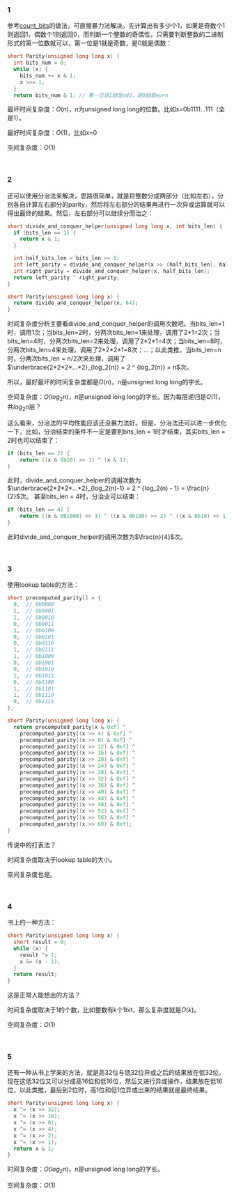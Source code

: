 ### 1
参考[count_bits](count_bits.md/#1)的做法，可直接暴力法解决。先计算出有多少个1，如果是奇数个1则返回1，偶数个1则返回0，而判断一个整数的奇偶性，只需要判断整数的二进制形式的第一位数就可以，第一位是1就是奇数，是0就是偶数：
```c++
short Parity(unsigned long long x) {
  int bits_num = 0;
  while (x) {
    bits_num += x & 1;
    x >>= 1;
  }
  return bits_num & 1; // 第一位是1就是odd，是0就是even
```
最坏时间复杂度：$O(n)$，$n$为unsigned long long的位数。比如x=0b1111...111（全是1）。

最好时间复杂度：$O(1)$，比如x=0

空间复杂度：$O(1)$

<br>

### 2
还可以使用分治法来解决，思路很简单，就是将整数分成两部分（比如左右），分别各自计算左右部分的parity，然后将左右部分的结果再进行一次异或运算就可以得出最终的结果。然后，左右部分可以继续分而治之：
```c++
short divide_and_conquer_helper(unsigned long long x, int bits_len) {
  if (bits_len == 1) {
    return x & 1;
  }

  int half_bits_len = bits_len >> 1;
  int left_parity = divide_and_conquer_helper(x >> (half_bits_len), half_bits_len);
  int right_parity = divide_and_conquer_helper(x, half_bits_len);
  return left_parity ^ right_parity;
}

short Parity(unsigned long long x) {
  return divide_and_conquer_helper(x, 64);
}
```
时间复杂度分析主要看divide_and_conquer_helper的调用次数吧。当bits_len=1时，调用1次；当bits_len=2时，分两次bits_len=1来处理，调用了2\*1=2次；当bits_len=4时，分两次bits_len=2来处理，调用了2\*2\*1=4次；当bits_len=8时，分两次bits_len=4来处理，调用了2\*2\*2\*1=8次；...；以此类推，当bits_len=n时，分两次bits_len = n/2次来处理，调用了$\underbrace{2*2*2*...*2}_{log_2(n)} = 2 ^ {log_2(n)} = n$次。

所以，最好最坏的时间复杂度都是$O(n)$，$n$是unsigned long long的字长。

空间复杂度：$O(log_2n)$，$n$是unsigned long long的字长。因为每层递归是$O(1)$，共$log_2n$层？

这么看来，分治法的平均性能应该还没暴力法好。但是，分治法还可以进一步优化一下，比如，分治结束的条件不一定是要到bits_len = 1时才结束，其实bits_len = 2时也可以结束了：
```c++
if (bits_len == 2) {
    return ((x & 0b10) >> 1) ^ (x & 1);
}
```
此时，divide_and_conquer_helper的调用次数为$\underbrace{2*2*2*...*2}_{log_2(n)-1} = 2 ^ {log_2(n) - 1} = \frac{n}{2}$次。
甚至bits_len = 4时，分治业可以结束：
```c++
if (bits_len == 4) {
    return ((x & 0b1000) >> 3) ^ ((x & 0b100) >> 2) ^ ((x & 0b10) >> 1) ^ (x & 1);
}
```
此时divide_and_conquer_helper的调用次数为$\frac{n}{4}$次。

<br>

### 3
使用lookup table的方法：
```c++
short precomputed_parity[] = {
  0,  // 0b0000
  1,  // 0b0001
  1,  // 0b0010
  0,  // 0b0011
  1,  // 0b0100
  0,  // 0b0101
  0,  // 0b0110
  1,  // 0b0111
  1,  // 0b1000
  0,  // 0b1001
  0,  // 0b1010
  1,  // 0b1011
  0,  // 0b1100
  1,  // 0b1101
  1,  // 0b1110
  0,  // 0b1111
};

short Parity(unsigned long long x) {
  return precomputed_parity[x & 0xf] ^
    precomputed_parity[(x >> 4) & 0xf] ^
    precomputed_parity[(x >> 8) & 0xf] ^
    precomputed_parity[(x >> 12) & 0xf] ^
    precomputed_parity[(x >> 16) & 0xf] ^
    precomputed_parity[(x >> 20) & 0xf] ^
    precomputed_parity[(x >> 24) & 0xf] ^
    precomputed_parity[(x >> 28) & 0xf] ^
    precomputed_parity[(x >> 32) & 0xf] ^
    precomputed_parity[(x >> 36) & 0xf] ^
    precomputed_parity[(x >> 40) & 0xf] ^
    precomputed_parity[(x >> 44) & 0xf] ^
    precomputed_parity[(x >> 48) & 0xf] ^
    precomputed_parity[(x >> 52) & 0xf] ^
    precomputed_parity[(x >> 56) & 0xf] ^
    precomputed_parity[(x >> 60) & 0xf];
}
```
传说中的打表法？

时间复杂度取决于lookup table的大小。

空间复杂度也是。

<br>

### 4
书上的一种方法：
```c++
short Parity(unsigned long long x) {
  short result = 0;
  while (x) {
    result ^= 1;
    x &= (x - 1);
  }
  return result;
}
```
这是正常人能想出的方法？

时间复杂度取决于1的个数，比如整数有k个1bit，那么复杂度就是$O(k)$。

空间复杂度：$O(1)$

<br>

### 5
还有一种从书上学来的方法，就是高32位与低32位异或之后的结果放在低32位。现在这低32位又可以分成高16位和低16位，然后又进行异或操作，结果放在低16位，以此类推，最后到2位时，高1位和低1位异或出来的结果就是最终结果。
```c++
short Parity(unsigned long long x) {
  x ^= (x >> 32);
  x ^= (x >> 16);
  x ^= (x >> 8);
  x ^= (x >> 4);
  x ^= (x >> 2);
  x ^= (x >> 1);
  return x & 1;
}
```
时间复杂度：$O(log_2n)$，$n$是unsigned long long的字长。

空间复杂度：$O(1)$